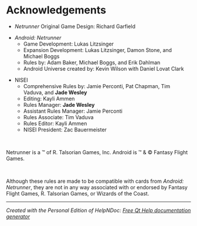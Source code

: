 # Acknowledgements

* *Netrunner* Original Game Design: Richard Garfield
- *Android: Netrunner*
  - Game Development: Lukas Litzsinger
  - Expansion Development: Lukas Litzsinger, Damon Stone, and Michael Boggs
  - Rules by: Adam Baker, Michael Boggs, and Erik Dahlman
  - Android Universe created by: Kevin Wilson with Daniel Lovat Clark
* NISEI
  * Comprehensive Rules by: Jamie Perconti, Pat Chapman, Tim Vaduva, and **Jade Wesley**
  * Editing: Kayli Ammen
  * Rules Manager: **Jade Wesley**
  * Assistant Rules Manager: Jamie Perconti
  * Rules Associate: Tim Vaduva
  * Rules Editor: Kayli Ammen
  * NISEI President: Zac Bauermeister

&nbsp;

Netrunner is a ™ of R. Talsorian Games, Inc. Android is ™ \& © Fantasy Flight Games.

&nbsp;

Although these rules are made to be compatible with cards from *Android: Netrunner*, they are not in any way associated with or endorsed by Fantasy Flight Games, R. Talsorian Games, or Wizards of the Coast.

***
_Created with the Personal Edition of HelpNDoc: [Free Qt Help documentation generator](<https://www.helpndoc.com>)_
